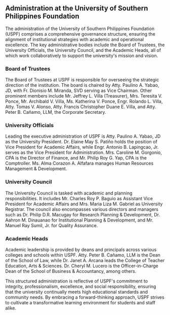 ## Administration at the University of Southern Philippines Foundation

The administration of the University of Southern Philippines Foundation (USPF) comprises a comprehensive governance structure, ensuring the alignment of institutional strategies with academic and operational excellence. The key administrative bodies include the Board of Trustees, the University Officials, the University Council, and the Academic Heads, all of which work collaboratively to support the university's mission and vision.

### Board of Trustees

The Board of Trustees at USPF is responsible for overseeing the strategic direction of the institution. The board is chaired by Atty. Paulino A. Yabao, JD, with Fr. Dionisio M. Miranda, SVD serving as Vice Chairman. Other prominent members include Mr. Jeffrey L. Villa (Treasurer), Mrs. Teresita V. Ponce, Mr. Archibald V. Villa, Ms. Katherina V. Ponce, Engr. Rolando L. Villa, Atty. Tomas V. Alonso, Atty. Francis Christopher Duane E. Villa, and Atty. Peter B. Cañamo, LLM, the Corporate Secretary.

### University Officials

Leading the executive administration of USPF is Atty. Paulino A. Yabao, JD as the University President. Dr. Elaine May S. Patiño holds the position of Vice President for Academic Affairs, while Engr. Antonio B. Lapingcao, Jr. serves as the Vice President for Administration. Mrs. Caroline M. Gorgonio, CPA is the Director of Finance, and Mr. Philip Roy G. Yap, CPA is the Comptroller. Ms. Alma Corazon A. Alfafara manages Human Resources Management & Development.

### University Council

The University Council is tasked with academic and planning responsibilities. It includes Mr. Charles Roy P. Baguio as Assistant Vice President for Academic Affairs and Mrs. Maria Liza M. Gabriel as University Registrar. The council also encompasses various directors and managers such as Dr. Philip D.R. Macugay for Research Planning & Development, Dr. Aahron M. Dinauanao for Institutional Planning & Development, and Mr. Manuel Ray Sumil, Jr. for Quality Assurance.

### Academic Heads

Academic leadership is provided by deans and principals across various colleges and schools within USPF. Atty. Peter B. Cañamo, LLM is the Dean of the School of Law, while Dr. Janet A. Arcana leads the College of Teacher Education, Arts & Sciences. Dr. Cheryl M. Lucero is the Officer-in-Charge Dean of the School of Business & Accountancy, among others.

This structured administration is reflective of USPF's commitment to integrity, professionalism, excellence, and social responsibility, ensuring that the university continually meets high educational standards and community needs. By embracing a forward-thinking approach, USPF strives to cultivate a transformative learning environment for students and staff alike.